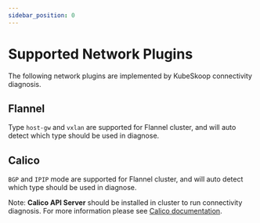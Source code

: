 ```yaml
---
sidebar_position: 0
---
```


# Supported Network Plugins

The following network plugins are implemented by KubeSkoop connectivity diagnosis.


## Flannel

Type `host-gw` and `vxlan` are supported for Flannel cluster, and will auto detect which type should be used in diagnose.

## Calico

`BGP` and `IPIP` mode are supported for Flannel cluster, and will auto detect which type should be used in diagnose.

Note: **Calico API Server** should be installed in cluster to run connectivity diagnosis. For more information please see [Calico documentation](https://projectcalico.docs.tigera.io/maintenance/install-apiserver).
